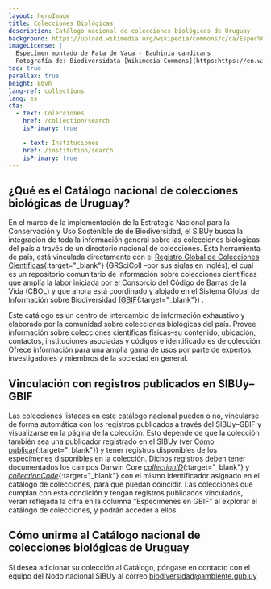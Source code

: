 ```yaml
---
layout: heroImage
title: Colecciones Biológicas
description: Catálogo nacional de colecciones biológicas de Uruguay
background: https://upload.wikimedia.org/wikipedia/commons/c/ca/Espec%C3%ADmen_montado_de_Pata_de_Vaca_-_Bauhinia_candicans_%28%3DBauhinia_forficata%29_del_MNHN-Uruguay.jpg
imageLicense: |
  Especímen montado de Pata de Vaca - Bauhinia candicans
  Fotografía de: Biodiversidata [Wikimedia Commons](https:https://en.wikipedia.org/wiki/en:National_Museum_of_Natural_History,_Uruguay)
toc: true
parallax: true
height: 80vh
lang-ref: collections
lang: es
cta:
  - text: Colecciones
    href: /collection/search
    isPrimary: true

    - text: Instituciones
    href: /institution/search
    isPrimary: true
---
```


## ¿Qué es el Catálogo nacional de colecciones biológicas de Uruguay?

En el marco de la implementación de la Estrategia Nacional para la Conservación y Uso Sostenible de de Biodiversidad, el SIBUy busca la integración de toda la información general sobre las colecciones biológicas del país a través de un directorio nacional de colecciones. Esta herramienta de país, está vinculada directamente con el [Registro Global de Colecciones Científicas](https://scientific-collections.gbif.org/es/){:target="_blank"} (GRSciColl –por sus siglas en inglés), el cual es un repositorio comunitario de información sobre colecciones científicas que amplía la labor iniciada por el Consorcio del Código de Barras de la Vida (CBOL) y que ahora está coordinado y alojado en el Sistema Global de Información sobre Biodiversidad ([GBIF]([url](https://www.gbif.org/)){:target="_blank"}) .

Este catálogo es un centro de intercambio de información exhaustivo y elaborado por la comunidad sobre colecciones biológicas del país. Provee información sobre colecciones científicas físicas–su contenido, ubicación, contactos, instituciones asociadas y códigos e identificadores de colección. Ofrece información para una amplia gama de usos por parte de expertos, investigadores y miembros de la sociedad en general.

## Vinculación con registros publicados en SIBUy–GBIF

Las colecciones listadas en este catálogo nacional pueden o no, vincularse de forma automática con los registros publicados a través del SIBUy–GBIF y visualizarse en la página de la colección. Esto depende de que la colección también sea una publicador registrado en el SIBUy (ver [Cómo publicar](/resources/publisher-registry/){:target="_blank"}) y tener registros disponibles de los especímenes disponibles en la colección. Dichos registros deben tener documentados los campos Darwin Core [*collectionID*](/resources/darwin-core/#collectionID){:target="_blank"} y [*collectionCode*](/resources/darwin-core/#collectionCode){:target="_blank"} con el mismo identificador asignado en el catálogo de colecciones, para que puedan coincidir. Las colecciones que cumplan con esta condición y tengan registros publicados vinculados, verán reflejada la cifra en la columna "Especimenes en GBIF" al explorar el catálogo de colecciones, y podrán acceder a ellos.

## Cómo unirme al Catálogo nacional de colecciones biológicas de Uruguay

Si desea adicionar su colección al Catálogo, póngase en contacto con el equipo del Nodo nacional SIBUy al correo [biodiversidad@ambiente.gub.uy](mailto:biodiversidad@ambiente.gub.uy)

